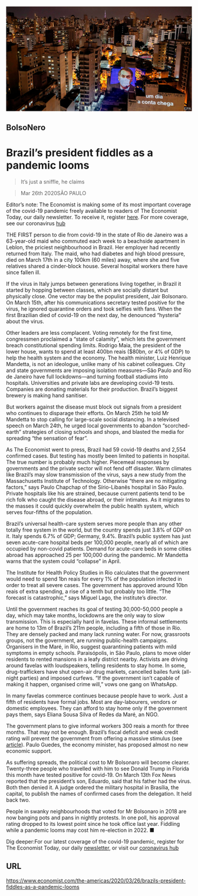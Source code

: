 ![](./images/20200328_AMP501.jpg)

## BolsoNero

# Brazil’s president fiddles as a pandemic looms

> It’s just a sniffle, he claims

> Mar 26th 2020SÃO PAULO

Editor’s note: The Economist is making some of its most important coverage of the covid-19 pandemic freely available to readers of The Economist Today, our daily newsletter. To receive it, register [here](https://www.economist.com//newslettersignup). For more coverage, see our coronavirus [hub](https://www.economist.com//coronavirus)

THE FIRST person to die from covid-19 in the state of Rio de Janeiro was a 63-year-old maid who commuted each week to a beachside apartment in Leblon, the priciest neighbourhood in Brazil. Her employer had recently returned from Italy. The maid, who had diabetes and high blood pressure, died on March 17th in a city 100km (60 miles) away, where she and five relatives shared a cinder-block house. Several hospital workers there have since fallen ill. 

If the virus in Italy jumps between generations living together, in Brazil it started by hopping between classes, which are socially distant but physically close. One vector may be the populist president, Jair Bolsonaro. On March 15th, after his communications secretary tested positive for the virus, he ignored quarantine orders and took selfies with fans. When the first Brazilian died of covid-19 on the next day, he denounced “hysteria” about the virus.

Other leaders are less complacent. Voting remotely for the first time, congressmen proclaimed a “state of calamity”, which lets the government breach constitutional spending limits. Rodrigo Maia, the president of the lower house, wants to spend at least 400bn reais ($80bn, or 4% of GDP) to help the health system and the economy. The health minister, Luiz Henrique Mandetta, is not an ideologue, unlike many of his cabinet colleagues. City and state governments are imposing isolation measures—São Paulo and Rio de Janeiro have full lockdowns—and turning football stadiums into hospitals. Universities and private labs are developing covid-19 tests. Companies are donating materials for their production. Brazil’s biggest brewery is making hand sanitiser. 

But workers against the disease must block out signals from a president who continues to disparage their efforts. On March 25th he told Mr Mandetta to stop calling for large-scale social distancing. In a televised speech on March 24th, he urged local governments to abandon “scorched-earth” strategies of closing schools and shops, and blasted the media for spreading “the sensation of fear”.

As The Economist went to press, Brazil had 59 covid-19 deaths and 2,554 confirmed cases. But testing has mostly been limited to patients in hospital. The true number is probably much higher. Piecemeal responses by governments and the private sector will not fend off disaster. Warm climates like Brazil’s may slow transmission of the virus, says a new study from the Massachusetts Institute of Technology. Otherwise “there are no mitigating factors,” says Paulo Chapchap of the Sírio-Libanês hospital in São Paulo. Private hospitals like his are strained, because current patients tend to be rich folk who caught the disease abroad, or their intimates. As it migrates to the masses it could quickly overwhelm the public health system, which serves four-fifths of the population.

Brazil’s universal health-care system serves more people than any other totally free system in the world, but the country spends just 3.8% of GDP on it. Italy spends 6.7% of GDP; Germany, 9.4%. Brazil’s public system has just seven acute-care hospital beds per 100,000 people, nearly all of which are occupied by non-covid patients. Demand for acute-care beds in some cities abroad has approached 25 per 100,000 during the pandemic. Mr Mandetta warns that the system could “collapse” in April.

The Institute for Health Policy Studies in Rio calculates that the government would need to spend 1bn reais for every 1% of the population infected in order to treat all severe cases. The government has approved around 10bn reais of extra spending, a rise of a tenth but probably too little. “The forecast is catastrophic,” says Miguel Lago, the institute’s director.

Until the government reaches its goal of testing 30,000-50,000 people a day, which may take months, lockdowns are the only way to slow transmission. This is especially hard in favelas. These informal settlements are home to 13m of Brazil’s 211m people, including a fifth of those in Rio. They are densely packed and many lack running water. For now, grassroots groups, not the government, are running public-health campaigns. Organisers in the Maré, in Rio, suggest quarantining patients with mild symptoms in empty schools. Paraisópolis, in São Paulo, plans to move older residents to rented mansions in a leafy district nearby. Activists are driving around favelas with loudspeakers, telling residents to stay home. In some, drug-traffickers have shut open-air drug markets, cancelled bailes funk (all-night parties) and imposed curfews. “If the government isn’t capable of making it happen, organised crime will,” vows one gang on WhatsApp.

In many favelas commerce continues because people have to work. Just a fifth of residents have formal jobs. Most are day-labourers, vendors or domestic employees. They can afford to stay home only if the government pays them, says Eliana Sousa Silva of Redes da Maré, an NGO.

The government plans to give informal workers 300 reais a month for three months. That may not be enough. Brazil’s fiscal deficit and weak credit rating will prevent the government from offering a massive stimulus (see [article](https://www.economist.com//the-americas/2020/03/26/covid-19-will-sicken-latin-americas-weak-economies)). Paulo Guedes, the economy minister, has proposed almost no new economic support.

As suffering spreads, the political cost to Mr Bolsonaro will become clearer. Twenty-three people who travelled with him to see Donald Trump in Florida this month have tested positive for covid-19. On March 13th Fox News reported that the president’s son, Eduardo, said that his father had the virus. Both then denied it. A judge ordered the military hospital in Brasília, the capital, to publish the names of confirmed cases from the delegation. It held back two.

People in swanky neighbourhoods that voted for Mr Bolsonaro in 2018 are now banging pots and pans in nightly protests. In one poll, his approval rating dropped to its lowest point since he took office last year. Fiddling while a pandemic looms may cost him re-election in 2022. ■

Dig deeper:For our latest coverage of the covid-19 pandemic, register for The Economist Today, our daily [newsletter](https://www.economist.com//newslettersignup), or visit our [coronavirus hub](https://www.economist.com//coronavirus)

## URL

https://www.economist.com/the-americas/2020/03/26/brazils-president-fiddles-as-a-pandemic-looms
